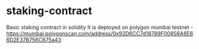 # staking-contract
Basic staking contract in solidity
It is deployed on polygon mumbai testnet - https://mumbai.polygonscan.com/address/0x92D6CC7d18789F00856A8E66D2E37B756C675a43
